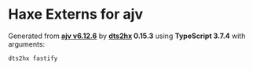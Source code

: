 # Haxe Externs for ajv

Generated from **[ajv v6.12.6](https://github.com/ajv-validator/ajv)** by **[dts2hx](https://github.com/haxiomic/dts2hx) 0.15.3** using **TypeScript 3.7.4** with arguments:

	dts2hx fastify